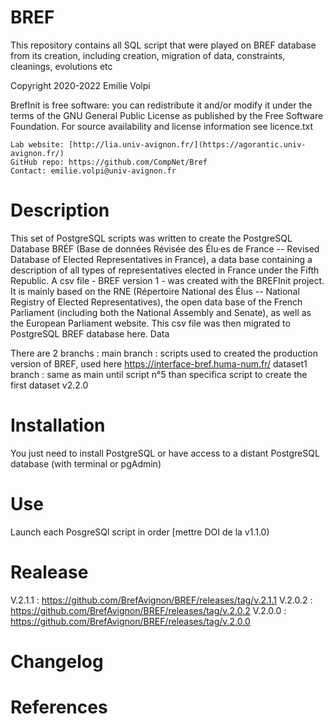 # BREF

This repository contains all SQL script that were played on BREF database from its creation, including creation, migration of data, constraints, cleanings, evolutions etc

Copyright 2020-2022 Emilie Volpi

BrefInit is free software: you can redistribute it and/or modify it under the terms of the GNU General Public License as published by the Free Software Foundation. For source availability and license information see licence.txt

    Lab website: [http://lia.univ-avignon.fr/](https://agorantic.univ-avignon.fr/)
    GitHub repo: https://github.com/CompNet/Bref
    Contact: emilie.volpi@univ-avignon.fr


# Description

This set of PostgreSQL scripts was written to create the PostgreSQL Database BRÉF (Base de données Révisée des Élu·es de France -- Revised Database of Elected Representatives in France), a data base containing a description of all types of representatives elected in France under the Fifth Republic. A csv file - BREF version 1 - was created with the BREFInit project. It is mainly based on the RNE (Répertoire National des Élus -- National Registry of Elected Representatives), the open data base of the French Parliament (including both the National Assembly and Senate), as well as the European Parliament website. This csv file was then migrated to PostgreSQL BREF database here.
Data

There are 2 branchs :
main branch : scripts used to created the production version of BREF, used here https://interface-bref.huma-num.fr/
dataset1 branch : same as main until script n°5 than specifica script to create the first dataset v2.2.0


# Installation

You just need to install PostgreSQL or have access to a distant PostgreSQL database (with terminal or pgAdmin)
    

# Use

Launch each PosgreSQl script in order
[mettre DOI de la v1.1.0)


# Realease

V.2.1.1 : https://github.com/BrefAvignon/BREF/releases/tag/v.2.1.1
V.2.0.2 : https://github.com/BrefAvignon/BREF/releases/tag/v.2.0.2
V.2.0.0 : https://github.com/BrefAvignon/BREF/releases/tag/v.2.0.0


# Changelog

   

# References

    
